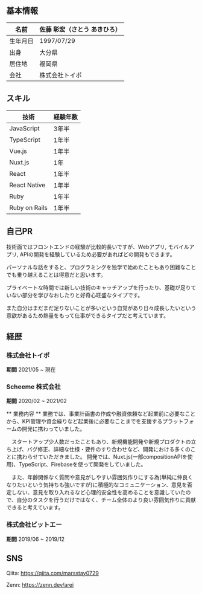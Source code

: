 ## 基本情報
|  名前  |  佐藤 彰宏（さとう あきひろ）  |
| ---- | ---- |
|  生年月日  |  1997/07/29  |
|  出身  |  大分県  |
|  居住地  |  福岡県  |
|  会社  |  株式会社トイポ  |

## スキル
|  技術  |  経験年数  |
| ---- | ---- |
|  JavaScript  |  3年半  |
|  TypeScript  |  1年半  |
|  Vue.js  |  1年半  |
|  Nuxt.js  |  1年  |
|  React  |  1年半  |
|  React Native  |  1年半  |
|  Ruby  |  1年半  |
|  Ruby on Rails  |  1年半  |

## 自己PR
技術面ではフロントエンドの経験が比較的長いですが、Webアプリ, モバイルアプリ, APIの開発を経験しているため必要があればどの開発もできます。

パーソナルな話をすると、プログラミングを独学で始めたこともあり困難なことでも乗り越えることは得意だと思います。

プライベートな時間では新しい技術のキャッチアップを行ったり、基礎が足りていない部分を学びなおしたりと好奇心旺盛なタイプです。

また自分はまだまだ足りないことが多いという自覚があり日々成長したいという意欲があるため熱量をもって仕事ができるタイプだと考えています。

## 経歴
### 株式会社トイポ
**期間**
2021/05 ~ 現在

### Scheeme 株式会社
**期間**
2020/02 ~ 2021/02

** 業務内容 **
業務では、事業計画書の作成や融資依頼など起業前に必要なことから、KPI管理や資金繰りなど起業後に必要なことまでを支援するプラットフォームの開発に携わっていました。

　スタートアップ少人数だったこともあり、新規機能開発や新規プロダクトの立ち上げ、バグ修正、詳細な仕様・要件のすり合わせなど、開発における多くのことに携わらせていただきました。
開発では、Nuxt.js(一部compositionAPIを使用)、TypeScript、Firebaseを使って開発をしていました。
 
　また、年齢関係なく質問や意見がしやすい雰囲気作りにする為(単純に仲良くなりたいという気持ちも強いですが)に積極的なコミュニケーション、意見を否定しない、意見を取り入れるなど心理的安全性を高めることを意識していたので、自分のタスクを行うだけではなく、チーム全体のより良い雰囲気作りに貢献できると考えています。

### 株式会社ビットエー
**期間**
2019/06 ~ 2019/12

## SNS
Qiita: https://qiita.com/marsstay0729

Zenn: https://zenn.dev/arei
